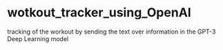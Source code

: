 # wotkout_tracker_using_OpenAI
tracking of the workout by sending the text over information in the GPT-3 Deep Learning model
